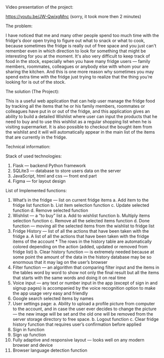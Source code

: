 Video presentation of the project:

https://youtu.be/JW-QwixgMnc
(sorry, it took more then 2 minutes)


The problem:

I have noticed that me and many other people spend too much time with the fridge's door open trying to figure out what to snack or what to cook, because sometimes the fridge is really out of free space and you just can't remember even in which direction to look for something that might be interesting for you at the moment. It's also very difficult to keep track of food in the stock, especially when you have many fridge users — family members, roommates, colleagues or anybody else with whom your are sharing the kitchen. And this is one more reason why sometimes you may spend extra time with the fridge just trying to realize that the thing you’re looking for is out of the stock. 


The solution (The Project):

This is a useful web application that can help user manage the fridge food by tracking all the items that he or his family members, roommates or colleagues have put in or out of the fridge, and this application gives an ability to build a detailed Wishlist where user can input the products that he need to buy and to use this wishlist as a regular shopping list when he is visiting supermarket. It is also possible to checkout the bought item from the wishlist and it will will automatically appear in the main list of the items that are currently in the fridge. 


Technical information:

Stack of used technologies:
1.	Flask — backend Python framework
2.	SQLite3 — database to store users data on the server
3.	JavaScript, html and css — front end part
4.	Figma — for layout design

List of Implemented functions:
1.	What’s in the fridge — list on current fridge items
    a.	Add item to the fridge list function
    b.	List item selection function
    c.	Update selected function 
    d.	Remove selected function
2.	Wishlist — a “to buy” list
    a.	Add to wishlist function
    b.	Multiply items selection function
    c.	Remove all the selected items function
    d.	Done function — moving all the selected items from the wishlist to fridge list
3.	Fridge History — list of all the actions that have been taken with the fridge
    a.	A list of all the actions that have been taken with the fridge items of the account
        *   The rows in the history table are automatically colored depending on the action (added, updated or removed from fridge list)
    b.	Clear history function — is extremely needed because at some point the amount of the data in the history database may be so enormous that it may lag on the user’s browser
4.	Filter function — an algorithm that comparing filter input and the items in the tables word by word to show not only the final result but all the items that starts with the same words and doing it on real time
5.	Voice input — any text or number input in the app (except of sign in and signup pages) is accompanied by the voice recognition option to make the app usage very easy and friendly
6.	Google search selected items by names
7.	User settings page:
    a.	Ability to upload a profile picture from computer to the account, and in case the user ever decides to change the picture — the new image will be set and the old one will be removed from the server storage directory to free space.
    b.	Logout function
    c.	Clear fridge history function that requires user’s confirmation before applied
8.	Sign in function
9.	Sign up function
10.	Fully adaptive and responsive layout — looks well on any modern browser and device
11.	Browser language detection function



